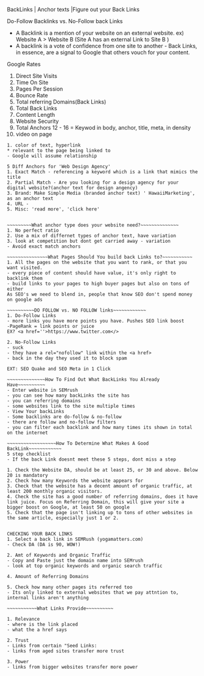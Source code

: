 BackLinks | Anchor texts |Figure out your Back Links

Do-Follow Backlinks vs. No-Follow back Links
- A Backlink is a mention of your website on an external website. 
ex) Website A > Website B (Site A has an external Link to Site B )
- A backlink is a vote of confidence from one site to another -
Back Links, in essence, are a signal to Google that others vouch for your content.

Google Rates
1. Direct Site Visits
2. Time On Site
3. Pages Per Session
4. Bounce Rate
5. Total referring Domains(Back Links)
6. Total Back Links
9. Content Length
10. Website Security 
11. Total Anchors
12 - 16 = Keywod in body, anchor, title, meta, in density
17. video on page 


~~~~~~~~Anchor Text~~~~~~~~~~
1. color of text, hyperlink
* relevant to the page being linked to
- Google will assume relationship

5 Diff Anchors for 'Web Design Agency'
1. Exact Match - referencing a keyword which is a link that mimics the title
2. Partial Match - Are you looking for a design agency for your digital website?(anchor text for design angency)
3. Brand: Make Simple Media (branded anchor text) ' HawaiiMarketing', as an anchor text
4. URL - 
5. Misc: 'read more', 'click here'


~~~~~~~~~What anchor type does your website need?~~~~~~~~~~~~~~
1. No perfect ratio
2. Use a mix of differnet types of anchor text, have variation 
3. look at competition but dont get carried away - variation 
- Avoid exact match anchors

~~~~~~~~~~~~~~~What Pages Should You build back Links to?~~~~~~~~~~~
1. All the pages on the website that you want to rank, or that you want visited.
- every piece of content should have value, it's only right to backlink them
- build links to your pages to high buyer pages but also on tons of either
As SEO's we need to blend in, people that know SEO don't spend money on google ads

~~~~~~~~~~DO FOLLOW vs. NO FOLLOW links~~~~~~~~~~~~
1. Do-Follow Links
- more links you have more points you have. Pushes SEO link boost
-PageRank = link points or juice
EX? <a href=''>https://www.twitter.com</> 

2. No-Follow Links 
- suck
- they have a rel="nofollow" link within the <a href>
- back in the day they used it to block spam 

EXT: SEO Quake and SEO Meta in 1 Click

~~~~~~~~~~~~~~How To Find Out What BackLinks You Already Have~~~~~~~~~~
- Enter website in SEMrush
- you can see how many backLinks the site has
- you can referring domains 
- some websites link to the site multiple times
- View Your backLinks
- Some backlinks are do-follow & no-follow
- there are follow and no-follow filters
- you can filter each backlink and how many times its shown in total on the internet

~~~~~~~~~~~~~~~~~~How To Determine What Makes A Good BackLink~~~~~~~~~~~~
5 step checklist
- If the back Link doesnt meet these 5 steps, dont miss a step

1. Check the Website DA, should be at least 25, or 30 and above. Below 20 is mandatory
2. Check how many Keywords the website appears for
3. Check that the website has a decent amount of organic traffic, at least 200 monthly organic visitors.
4. Check the site has a good number of referring domains, does it have link juice. Focus on Referring Domain, this will give your site a bigger boost on Google, at least 50 on google
5. Check that the page isn't linking up to tons of other websites in the same article, especially just 1 or 2.


CHECKING YOUR BACK LINKS
1. Select a back link in SEMRush (yogamatters.com)
- Check DA (DA is 90, WOW!)

2. Amt of Keywords and Organic Traffic
- Copy and Paste just the domain name into SEMrush
- look at top organic keywords and organic search traffic

4. Amount of Referring Domains

5. Check how many other pages its referred too
- Its only linked to external websites that we pay attntion to, internal links aren't anything

~~~~~~~~~~~What Links Provide~~~~~~~~~~

1. Relevance 
- where is the link placed
- what the a href says

2. Trust
- Links from certain "Seed Links:
- links from aged sites transfer more trust

3. Power
- links from bigger websites transfer more power

